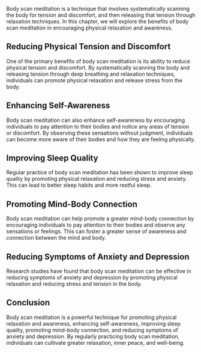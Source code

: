 
Body scan meditation is a technique that involves systematically scanning the body for tension and discomfort, and then releasing that tension through relaxation techniques. In this chapter, we will explore the benefits of body scan meditation in encouraging physical relaxation and awareness.

Reducing Physical Tension and Discomfort
----------------------------------------

One of the primary benefits of body scan meditation is its ability to reduce physical tension and discomfort. By systematically scanning the body and releasing tension through deep breathing and relaxation techniques, individuals can promote physical relaxation and release stress from the body.

Enhancing Self-Awareness
------------------------

Body scan meditation can also enhance self-awareness by encouraging individuals to pay attention to their bodies and notice any areas of tension or discomfort. By observing these sensations without judgment, individuals can become more aware of their bodies and how they are feeling physically.

Improving Sleep Quality
-----------------------

Regular practice of body scan meditation has been shown to improve sleep quality by promoting physical relaxation and reducing stress and anxiety. This can lead to better sleep habits and more restful sleep.

Promoting Mind-Body Connection
------------------------------

Body scan meditation can help promote a greater mind-body connection by encouraging individuals to pay attention to their bodies and observe any sensations or feelings. This can foster a greater sense of awareness and connection between the mind and body.

Reducing Symptoms of Anxiety and Depression
-------------------------------------------

Research studies have found that body scan meditation can be effective in reducing symptoms of anxiety and depression by promoting physical relaxation and reducing stress and tension in the body.

Conclusion
----------

Body scan meditation is a powerful technique for promoting physical relaxation and awareness, enhancing self-awareness, improving sleep quality, promoting mind-body connection, and reducing symptoms of anxiety and depression. By regularly practicing body scan meditation, individuals can cultivate greater relaxation, inner peace, and well-being.

